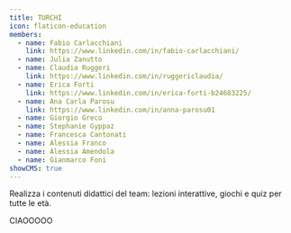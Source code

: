 ```yaml
---
title: TURCHI
icon: flaticon-education
members:
  - name: Fabio Carlacchiani
    link: https://www.linkedin.com/in/fabio-carlacchiani/
  - name: Julia Zanutto
  - name: Claudia Ruggeri
    link: https://www.linkedin.com/in/ruggericlaudia/
  - name: Erica Forti
    link: https://www.linkedin.com/in/erica-forti-b24683225/
  - name: Ana Carla Parosu
    link: https://www.linkedin.com/in/anna-parosu01
  - name: Giorgio Greco
  - name: Stephanie Gyppaz
  - name: Francesca Cantonati
  - name: Alessia Franco
  - name: Alessia Amendola
  - name: Gianmarco Foni
showCMS: true
---
```

Realizza i contenuti didattici del team: lezioni interattive, giochi e quiz per tutte le età.

C﻿IAOOOOO